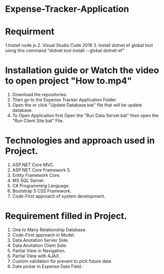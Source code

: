 # Expense-Tracker-Application

# Requirment
1.Install node js
2. Visual Studio Code 2019
3. Install dotnet ef global tool using this command  "dotnet tool install --global dotnet-ef"

# Installation guide or Watch the video to open project "How to.mp4"
1. Download the repositories.
2. Then go to the Expense Tracker Application Folder.
3. Open the or click "Update Database.bat" file that will be update database.
4. To Open Application first Open the "Run Data Server.bat" then open the "Run Client Site.bat" File.


# Technologies and approach used in Project.
1. ASP.NET Core MVC.
2. ASP.NET Core Framework 5.
3. Entity Framework Core.
4. MS SQL Server.
5. C# Programming Language.
6. Bootstrap 5 CSS Framework.
7. Code-First approach of system development.

# Requirement filled in Project.
1. One to Many Relationship Database.
2. Code-First approach in Model.
3. Data Anotation Server Side.
4. Data Anotation Client Side.
5. Partial View in Navigation.
6. Partial View with AJAX.
7. Custom validation for prevent to pick future date.
8. Date picker in Expense Date Field.
